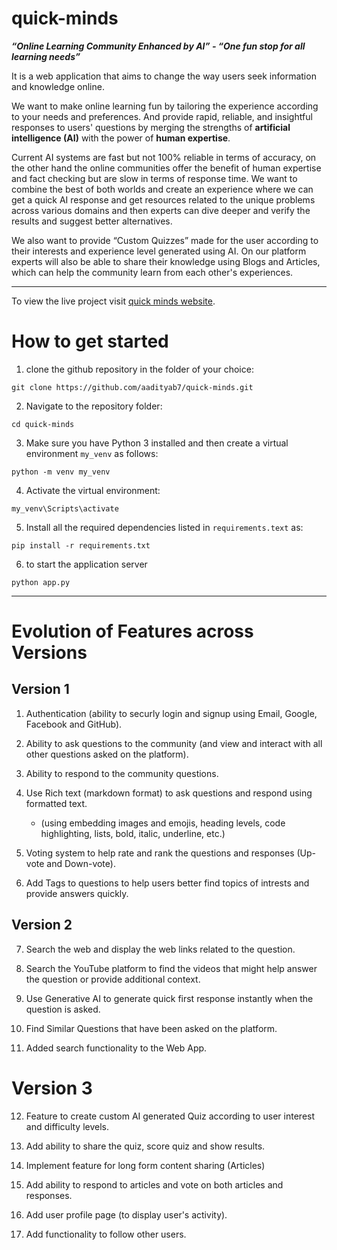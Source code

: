 # quick-minds

***“Online Learning Community Enhanced by AI” - “One fun stop for all learning needs”***

It is a web application that aims to change the way users seek information and knowledge online. 

We want to make online learning fun by tailoring the experience according to your needs and preferences. And provide rapid, reliable, and insightful responses to users' questions by merging the strengths of **artificial intelligence (AI)** with the power of **human expertise**.

Current AI systems are fast but not 100% reliable in terms of accuracy, on the other hand the online communities offer the benefit of human expertise and fact checking but are slow in terms of response time. We want to combine the best of both worlds and create an experience where we can get a quick AI response and get resources related to the unique problems across various domains and then experts can dive deeper and verify the results and suggest better alternatives.

We also want to provide “Custom Quizzes” made for the user according to their interests and experience level generated using AI. 
On our platform experts will also be able to share their knowledge using Blogs and Articles, which can help the community learn from each other's experiences.

---

To view the live project visit [quick minds website](https://quick-minds-4czszj4sdq-el.a.run.app).

# How to get started

1. clone the github repository in the folder of your choice:

`git clone https://github.com/aadityab7/quick-minds.git`

2. Navigate to the repository folder:

`cd quick-minds`

3. Make sure you have Python 3 installed and then create a virtual environment `my_venv` as follows:

`python -m venv my_venv`

4. Activate the virtual environment:

`my_venv\Scripts\activate`

5. Install all the required dependencies listed in `requirements.text` as:

`pip install -r requirements.txt`

6. to start the application server

`python app.py`

---

# Evolution of Features across Versions

## Version 1

1. Authentication (ability to securly login and signup using Email, Google, Facebook and GitHub).

2. Ability to ask questions to the community (and view and interact with all other questions asked on the platform).

3. Ability to respond to the community questions.

4. Use Rich text (markdown format) to ask questions and respond using formatted text.
	- (using embedding images and emojis, heading levels, code highlighting, lists, bold, italic, underline, etc.)

5. Voting system to help rate and rank the questions and responses (Up-vote and Down-vote).

6. Add Tags to questions to help users better find topics of intrests and provide answers quickly.

## Version 2

7. Search the web and display the web links related to the question.

8. Search the YouTube platform to find the videos that might help answer the question or provide additional context.

9. Use Generative AI to generate quick first response instantly when the question is asked.

10. Find Similar Questions that have been asked on the platform.

11. Added search functionality to the Web App.

# Version 3

12. Feature to create custom AI generated Quiz according to user interest and difficulty levels.

13. Add ability to share the quiz, score quiz and show results.

14. Implement feature for long form content sharing (Articles)

15. Add ability to respond to articles and vote on both articles and responses.

16. Add user profile page (to display user's activity).

17. Add functionality to follow other users.